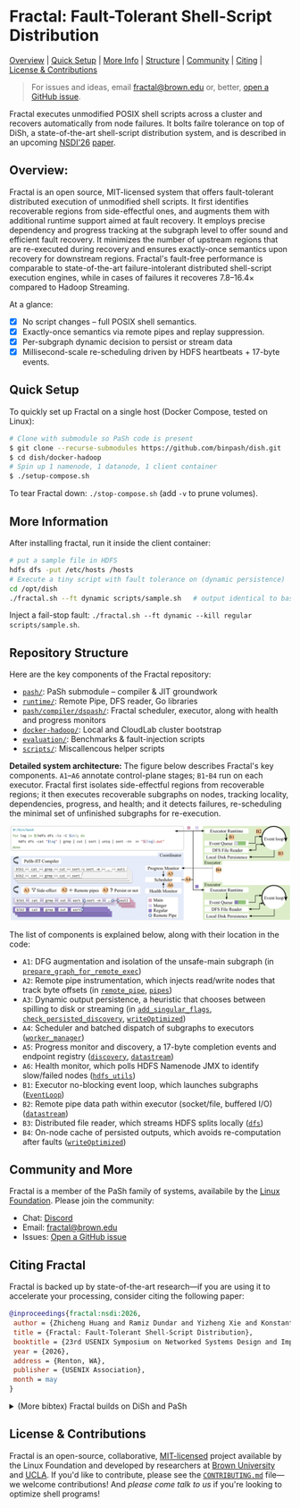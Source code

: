# Fractal: Fault-Tolerant Shell-Script Distribution
[Overview](#overview) | [Quick Setup](#quick-setup) | [More Info](#more-information) | [Structure](#repository-structure) | [Community](#community-and-more) | [Citing](#citing-fractal) | [License & Contributions](#license-and-contributing)

> For issues and ideas, email [fractal@brown.edu](mailto:fractal@brown.edu) or, better, [open a GitHub issue](https://github.com/binpash/fractal/issues/new/choose).
>

Fractal executes unmodified POSIX shell scripts across a cluster and recovers automatically from node failures.
It bolts failre tolerance on top of DiSh, a state-of-the-art shell-script distribution system, and is described in an upcoming [NSDI'26](https://www.usenix.org/conference/nsdi26) [paper](#citing-fractal).

## Overview:

Fractal is an open source, MIT-licensed system that offers fault-tolerant distributed execution of unmodified shell scripts. 
It first identifies recoverable regions from side-effectful ones, and augments them with additional runtime support aimed at fault recovery.
It employs precise dependency and progress tracking at the subgraph level to offer sound and efficient fault recovery.
It minimizes the number of upstream regions that are re-executed during recovery and ensures exactly-once semantics upon recovery for downstream regions. 
Fractal's fault-free performance is comparable to state-of-the-art failure-intolerant distributed shell-script execution engines, while in cases of failures it recoveres 7.8–16.4× compared to Hadoop Streaming.

At a glance:
- [x] No script changes – full POSIX shell semantics.  
- [x] Exactly-once semantics via remote pipes and replay suppression.  
- [x] Per-subgraph dynamic decision to persist or stream data
- [x] Millisecond-scale re-scheduling driven by HDFS heartbeats + 17-byte events.

## Quick Setup
To quickly set up Fractal on a single host (Docker Compose, tested on Linux):

```bash
# Clone with submodule so PaSh code is present
$ git clone --recurse-submodules https://github.com/binpash/dish.git
$ cd dish/docker-hadoop
# Spin up 1 namenode, 1 datanode, 1 client container
$ ./setup-compose.sh
```

To tear Fractal down: `./stop-compose.sh` (add `-v` to prune volumes).

## More Information

After installing fractal, run it inside the client container:

```bash
# put a sample file in HDFS
hdfs dfs -put /etc/hosts /hosts
# Execute a tiny script with fault tolerance on (dynamic persistence)
cd /opt/dish
./fractal.sh --ft dynamic scripts/sample.sh   # output identical to bash
```
Inject a fail-stop fault: `./fractal.sh --ft dynamic --kill regular scripts/sample.sh`.


## Repository Structure

Here are the key components of the Fractal repository:

* [`pash/`](https://github.com/binpash/pash/tree/nsdi26-ae): PaSh submodule – compiler & JIT groundwork
* [`runtime/`](runtime/): Remote Pipe, DFS reader, Go libraries
* [`pash/compiler/dspash/`](https://github.com/binpash/pash/tree/nsdi26-ae/compiler/dspash/): Fractal scheduler, executor, along with health and progress monitors
* [`docker-hadoop/`](https://github.com/binpash/docker-hadoop/tree/nsdi26-ae): Local and CloudLab cluster bootstrap
* [`evaluation/`](evaluation/): Benchmarks & fault-injection scripts
* [`scripts/`](scripts/): Miscallencous helper scripts

**Detailed system architecture:** The figure below describes Fractal's key components. `A1`–`A6` annotate control-plane stages; `B1`-`B4` run on each executor. Fractal first isolates side-effectful regions from recoverable regions; it then executes recoverable subgraphs on nodes, tracking locality, dependencies, progress, and health; and it detects failures, re-scheduling the minimal set of unfinished subgraphs for re-execution.

![Fractal architecture](ae-data/tech-outline.png)

The list of components is explained below, along with their location in the code:
* `A1`: DFG augmentation and isolation of the unsafe-main subgraph (in [`prepare_graph_for_remote_exec`](https://github.com/binpash/pash/blob/nsdi26-ae/compiler/dspash/ir_helper.py#L396))
* `A2`: Remote pipe instrumentation, which injects read/write nodes that track byte offsets (in [`remote_pipe`](https://github.com/binpash/pash/blob/nsdi26-ae/compiler/definitions/ir/nodes/remote_pipe.py#L4), [`pipes`](./runtime/pipe/))
* `A3`: Dynamic output persistence, a heuristic that chooses between spilling to disk or streaming (in [`add_singular_flags`](https://github.com/binpash/pash/blob/nsdi26-ae/compiler/dspash/ir_helper.py#L390), [`check_persisted_discovery`](https://github.com/binpash/pash/blob/nsdi26-ae/compiler/dspash/worker_manager.py#L260), [`writeOptimized`](runtime/pipe/datastream/datastream.go#L278))
* `A4`: Scheduler and batched dispatch of subgraphs to executors ([`worker_manager`](https://github.com/binpash/pash/blob/nsdi26-ae/compiler/dspash/worker_manager.py#L150))
* `A5`: Progress monitor and discovery, a 17-byte completion events and endpoint registry ([`discovery`](runtime/pipe/discovery/), [`datastream`](runtime/pipe/datastream/datastream.go))
* `A6`: Health monitor, which polls HDFS Namenode JMX to identify slow/failed nodes ([`hdfs_utils`](https://github.com/binpash/pash/tree/nsdi26-ae/compiler/dspash/hdfs_utils.py))
* `B1`: Executor no-blocking event loop, which launches subgraphs ([`EventLoop`](https://github.com/binpash/pash/blob/nsdi26-ae/compiler/dspash/worker.py#L405))
* `B2`: Remote pipe data path within executor (socket/file, buffered I/O) ([`datastream`](runtime/pipe/datastream/datastream.go))
* `B3`: Distributed file reader, which streams HDFS splits locally ([`dfs`](runtime/dfs/))
* `B4`: On-node cache of persisted outputs, which avoids re-computation after faults ([`writeOptimized`](runtime/pipe/datastream/datastream.go#L278))

## Community and More

Fractal is a member of the PaSh family of systems, availabile by the [Linux Foundation](). Please join the community:

* Chat: [Discord](http://join.binpa.sh/) 
* Email: [fractal@brown.edu](mailto:fractal@brown.edu) 
* Issues: [Open a GitHub issue](https://github.com/binpash/fractal/issues/new/choose)

## Citing Fractal

Fractal is backed up by state-of-the-art research—if you are using it to accelerate your processing, consider citing the following paper:

```bibtex
@inproceedings{fractal:nsdi:2026,
 author = {Zhicheng Huang and Ramiz Dundar and Yizheng Xie and Konstantinos Kallas and Nikos Vasilakis},
 title = {Fractal: Fault-Tolerant Shell-Script Distribution},
 booktitle = {23rd USENIX Symposium on Networked Systems Design and Implementation (NSDI 26)},
 year = {2026},
 address = {Renton, WA},
 publisher = {USENIX Association},
 month = may
}
```

<details><summary>(More bibtex) Fractal builds on DiSh and PaSh</summary>

The DiSh paper, from NSDI'23:

```bibtex
@inproceedings{dish:nsdi:2023,
 author = {Tammam Mustafa and Konstantinos Kallas and Pratyush Das and Nikos Vasilakis},
 title = {{DiSh}: Dynamic {Shell-Script} Distribution},
 booktitle = {20th USENIX Symposium on Networked Systems Design and Implementation (NSDI 23)},
 year = {2023},
 isbn = {978-1-939133-33-5},
 address = {Boston, MA},
 pages = {341--356},
 url = {https://www.usenix.org/conference/nsdi23/presentation/mustafa},
 publisher = {USENIX Association},
 month = apr
}
```

The PaSh paper, from OSDI'22:
```bibtex
@inproceedings{pash:osdi:2022,
 author = {Konstantinos Kallas and Tammam Mustafa and Jan Bielak and Dimitris Karnikis and Thurston H.Y. Dang and Michael Greenberg and Nikos Vasilakis},
 title = {Practically Correct, {Just-in-Time} Shell Script Parallelization},
 booktitle = {16th USENIX Symposium on Operating Systems Design and Implementation (OSDI 22)},
 year = {2022},
 isbn = {978-1-939133-28-1},
 address = {Carlsbad, CA},
 pages = {769--785},
 url = {https://www.usenix.org/conference/osdi22/presentation/kallas},
 publisher = {USENIX Association},
 month = jul
}
```

</details>


## License & Contributions

Fractal is an open-source, collaborative, [MIT-licensed](https://github.com/atlas-brown/slowpoke/blob/main/LICENSE) project available by the Linux Foundation and developed by researchers at [Brown University](https://cs.brown.edu/) and [UCLA](https://www.cs.ucla.edu/). If you'd like to contribute, please see the [`CONTRIBUTING.md`](./CONTRIBUTING.md) file—we welcome contributions! And _please come talk to us_ if you're looking to optimize shell programs!
